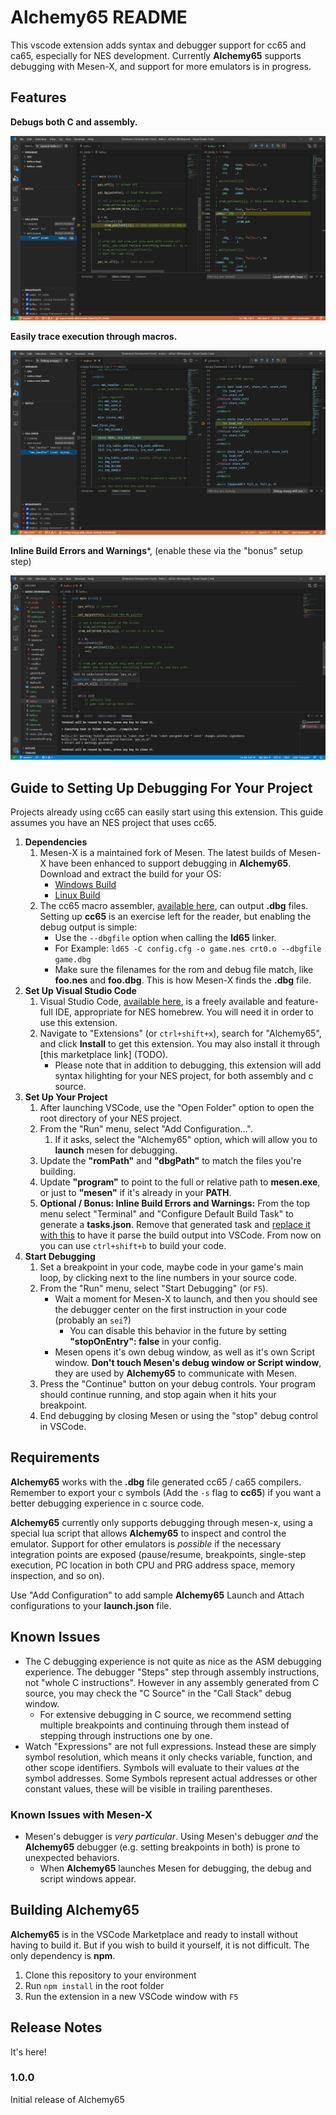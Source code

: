 # Alchemy65 README

This vscode extension adds syntax and debugger support for cc65 and ca65, especially for NES development. Currently **Alchemy65** supports debugging with Mesen-X, and support for more emulators is in progress.

## Features

**Debugs both C and assembly.**

![Set breakpoints and step through your code.](res/c-and-asm.png)

**Easily trace execution through macros.**

![Easily trace execution of macros.](res/macro-stack.png)

**Inline Build Errors and Warnings***, (enable these via the "bonus" setup step)

![Inline Build Errors and Warnings](res/build-output.png)

## Guide to Setting Up Debugging For Your Project

Projects already using cc65 can easily start using this extension. This guide assumes you have an NES project that uses cc65.

1. **Dependencies**
    1. Mesen-X is a maintained fork of Mesen. The latest builds of Mesen-X have been enhanced to support debugging in **Alchemy65**. Download and extract the build for your OS:
        * [Windows Build](https://github.com/NovaSquirrel/Mesen-X/actions/runs/1457182132)
        * [Linux Build](https://github.com/NovaSquirrel/Mesen-X/actions/runs/1457182135)
    2. The cc65 macro assembler, [available here](https://cc65.github.io/), can output **.dbg** files. Setting up **cc65** is an exercise left for the reader, but enabling the debug output is simple:
        * Use the `--dbgfile` option when calling the **ld65** linker.
        * For Example: `ld65 -C config.cfg -o game.nes crt0.o --dbgfile game.dbg`
        * Make sure the filenames for the rom and debug file match, like **foo.nes** and **foo.dbg**. This is how Mesen-X finds the **.dbg** file.
1. **Set Up Visual Studio Code**
    1. Visual Studio Code, [available here](https://code.visualstudio.com/), is a freely available and feature-full IDE, appropriate for NES homebrew. You will need it in order to use this extension.
    1. Navigate to "Extensions" (or `ctrl+shift+x`), search for "Alchemy65", and click **Install** to get this extension. You may also install it through [this marketplace link] (TODO).
        * Please note that in addition to debugging, this extension will add syntax hilighting for your NES project, for both assembly and c source.
1. **Set Up Your Project**
    1. After launching VSCode, use the "Open Folder" option to open the root directory of your NES project.
    1. From the "Run" menu, select "Add Configuration...".
        1. If it asks, select the "Alchemy65" option, which will allow you to **launch** mesen for debugging.
    1. Update the **"romPath"** and **"dbgPath"** to match the files you're building.
    1. Update **"program"** to point to the full or relative path to **mesen.exe**, or just to **"mesen"** if it's already in your **PATH**.
    1. **Optional / Bonus: Inline Build Errors and Warnings:** From the top menu select "Terminal" and "Configure Default Build Task" to generate a **tasks.json**. Remove that generated task and [replace it with this](res/sample-tasks.json) to have it parse the build output into VSCode. From now on you can use `ctrl+shift+b` to build your code.
1. **Start Debugging**
    1. Set a breakpoint in your code, maybe code in your game's main loop, by clicking next to the line numbers in your source code.
    1. From the "Run" menu, select "Start Debugging" (or `F5`).
        * Wait a moment for Mesen-X to launch, and then you should see the debugger center on the first instruction in your code (probably an `sei`?)
            * You can disable this behavior in the future by setting **"stopOnEntry": false** in your config.
        * Mesen opens it's own debug window, as well as it's own Script window. **Don't touch Mesen's debug window or Script window**, they are used by **Alchemy65** to communicate with Mesen.
    1. Press the "Continue" button on your debug controls. Your program should continue running, and stop again when it hits your breakpoint.
    1. End debugging by closing Mesen or using the "stop" debug control in VSCode.


## Requirements

**Alchemy65** works with the **.dbg** file generated cc65 / ca65 compilers. Remember to export your c symbols (Add the `-s` flag to **cc65**) if you want a better debugging experience in c source code.

**Alchemy65** currently only supports debugging through mesen-x, using a special lua script that allows **Alchemy65** to inspect and control the emulator. Support for other emulators is _possible_ if the necessary integration points are exposed (pause/resume, breakpoints, single-step execution, PC location in both CPU and PRG address space, memory inspection, and so on). 

Use "Add Configuration" to add sample **Alchemy65** Launch and Attach configurations to your **launch.json** file.

## Known Issues

* The C debugging experience is not quite as nice as the ASM debugging experience. The debugger "Steps" step through assembly instructions, not "whole C instructions". However in any assembly generated from C source, you may check the "C Source" in the "Call Stack" debug window.
  * For extensive debugging in C source, we recommend setting multiple breakpoints and continuing through them instead of stepping through instructions one by one.
* Watch "Expressions" are not full expressions. Instead these are simply symbol resolution, which means it only checks variable, function, and other scope identifiers. Symbols will evaluate to their values _at_ the symbol addresses. Some Symbols represent actual addresses or other constant values, these will be visible in trailing parentheses.

### Known Issues with Mesen-X

* Mesen's debugger is _very particular_. Using Mesen's debugger _and_ the **Alchemy65** debugger (e.g. setting breakpoints in both) is prone to unexpected behaviors.
  * When **Alchemy65** launches Mesen for debugging, the debug and script windows appear.

## Building Alchemy65

**Alchemy65** is in the VSCode Marketplace and ready to install without having to build it. But if you wish to build it yourself, it is not difficult. The only dependency is **npm**.

1. Clone this repository to your environment
2. Run `npm install` in the root folder
3. Run the extension in a new VSCode window with `F5`

## Release Notes

It's here!

### 1.0.0

Initial release of Alchemy65

